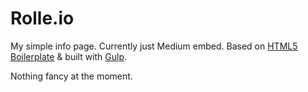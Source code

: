 # Rolle.io

My simple info page. Currently just Medium embed. Based on [HTML5 Boilerplate](https://html5boilerplate.com/) & built with [Gulp](http://gulpjs.com/).

Nothing fancy at the moment.